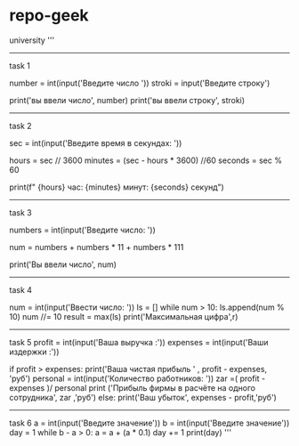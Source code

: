 # repo-geek
university
'''
**********************************************************
task 1

number = int(input('Введите число '))
stroki = input('Введите строку')

print('вы ввели число', number)
print('вы ввели строку', stroki)
**********************************************************
task 2

sec = int(input('Введите время в секундах: '))

hours = sec // 3600
minutes = (sec - hours * 3600) //60
seconds = sec % 60

print(f" {hours} час:  {minutes} минут:  {seconds} секунд")

**********************************************************
task 3

numbers = int(input('Введите число: '))

num = numbers + numbers * 11 + numbers * 111

print('Вы ввели число', num)

***********************************************************
task 4

num = int(input('Ввести число: '))
ls = []
while num > 10:
    ls.append(num % 10)
    num //= 10
result = max(ls)
print('Максимальная цифра',r)

***********************************************************
task 5
profit = int(input('Ваша выручка :'))
expenses = int(input('Ваши издержки :'))

if profit > expenses:
    print('Ваша чистая прибыль ' , profit - expenses, 'руб')
    personal = int(input('Количество работников: '))
    zar =( profit - expenses )/ personal
    print ('Прибыль фирмы в расчёте на одного сотрудника', zar ,'руб')
else:
    print('Ваш убыток', expenses - profit,'руб')

***********************************************************
task 6
a = int(input('Введите значение'))
b = int(input('Введите значение'))
day = 1
while b - a > 0:
    a = a + (a * 0.1)
    day += 1
print(day)
'''










